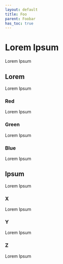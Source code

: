 ```yaml
---
layout: default
title: Foo
parent: Foobar
has_toc: true
---
```


# Lorem Ipsum

Lorem Ipsum

## Lorem

Lorem Ipsum

### Red

Lorem Ipsum

### Green

Lorem Ipsum

### Blue

Lorem Ipsum

## Ipsum

Lorem Ipsum

### X

Lorem Ipsum

### Y

Lorem Ipsum

### Z

Lorem Ipsum
